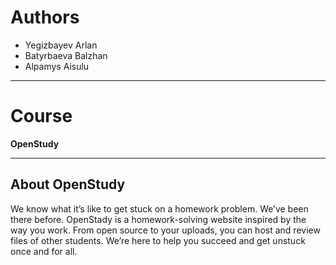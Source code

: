 # Authors

- Yegizbayev Arlan  
- Batyrbaeva Balzhan  
- Alpamys Aisulu  

---

# Course

**OpenStudy**

---

## About OpenStudy

We know what it’s like to get stuck on a homework problem. We’ve been there before. OpenStady is a homework-solving website inspired by the way you work. From open source to your uploads, you can host and review files of other students. We’re here to help you succeed and get unstuck once and for all.
